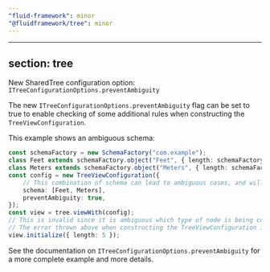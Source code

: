 ```yaml
---
"fluid-framework": minor
"@fluidframework/tree": minor
---
```

---
section: tree
---

New SharedTree configuration option: `ITreeConfigurationOptions.preventAmbiguity`

The new `ITreeConfigurationOptions.preventAmbiguity` flag can be set to true to enable checking of some additional rules when constructing the `TreeViewConfiguration`.

This example shows an ambiguous schema:

```typescript
const schemaFactory = new SchemaFactory("com.example");
class Feet extends schemaFactory.object("Feet", { length: schemaFactory.number }) {}
class Meters extends schemaFactory.object("Meters", { length: schemaFactory.number }) {}
const config = new TreeViewConfiguration({
	// This combination of schema can lead to ambiguous cases, and will error since preventAmbiguity is true.
	schema: [Feet, Meters],
	preventAmbiguity: true,
});
const view = tree.viewWith(config);
// This is invalid since it is ambiguous which type of node is being constructed.
// The error thrown above when constructing the TreeViewConfiguration is because of this ambiguous case:
view.initialize({ length: 5 });
```

See the documentation on `ITreeConfigurationOptions.preventAmbiguity` for a more complete example and more details.
